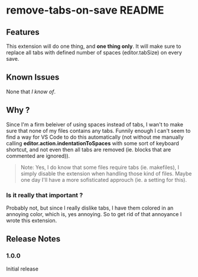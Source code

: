 # remove-tabs-on-save README

## Features
This extension will do one thing, and **one thing only**.
It will make sure to replace all tabs with defined number of spaces (editor.tabSize)
on every save.

## Known Issues
None that *I know of*.

## Why ?
Since I'm a firm beleiver of using spaces instead of tabs, I wan't to make sure
that none of my files contains any tabs. Funnily enough I can't seem to find a
way for VS Code to do this automatically (not without me manually calling
**editor.action.indentationToSpaces** with some sort of keyboard shortcut, and not
even then all tabs are removed (ie. blocks that are commented are ignored)).

> Note: Yes, I do know that some files require tabs (ie. makefiles), I simply disable the extension when handling those kind of files. Maybe one day I'll have a more sofisticated approuch (ie. a setting for this).

### Is it really that important ?
Probably not, but since I really dislike tabs, I have them colored in an annoying
color, which is, yes annoying. So to get rid of that annoyance I wrote this extension.


## Release Notes
### 1.0.0
Initial release